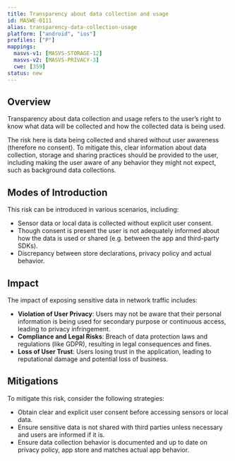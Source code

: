 ```yaml
---
title: Transparency about data collection and usage
id: MASWE-0111
alias: transparency-data-collection-usage
platform: ["android", "ios"]
profiles: ["P"]
mappings:
  masvs-v1: [MASVS-STORAGE-12]
  masvs-v2: [MASVS-PRIVACY-3]
  cwe: [359]
status: new
---
```


## Overview

Transparency about data collection and usage refers to the user’s right to know what data will be collected and how the collected data is being used.

The risk here is data being collected and shared without user awareness (therefore no consent). To mitigate this, clear information about data collection, storage and sharing practices should be provided to the user, including making the user aware of any behavior they might not expect, such as background data collections.


## Modes of Introduction

This risk can be introduced in various scenarios, including:

- Sensor data or local data is collected without explicit user consent.
- Though consent is present the user is not adequately informed about how the data is used or shared (e.g. between the app and third-party SDKs).
- Discrepancy between store declarations, privacy policy and actual behavior.



## Impact

The impact of exposing sensitive data in network traffic includes:

- **Violation of User Privacy**: Users may not be aware that their personal information is being used for secondary purpose or continuous access, leading to privacy infringement.
- **Compliance and Legal Risks**: Breach of data protection laws and regulations (like GDPR), resulting in legal consequences and fines.
- **Loss of User Trust**: Users losing trust in the application, leading to reputational damage and potential loss of business.

## Mitigations

To mitigate this risk, consider the following strategies:

- Obtain clear and explicit user consent before accessing sensors or local data.
- Ensure sensitive data is not shared with third parties unless necessary and users are informed if it is.
- Ensure data collection behavior is documented and up to date on privacy policy, app store and matches actual app behavior.
